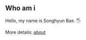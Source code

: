 ## Who am i
Hello, my name is Songhyun Bae. 🖐️

More details: [about](https://bshyuunn.github.io/about/)
